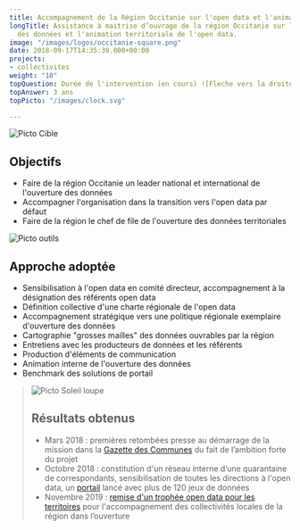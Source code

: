 ```yaml
---
title: Accompagnement de la Région Occitanie sur l'open data et l'animation territoriale
longTitle: Assistance à maitrise d’ouvrage de la région Occitanie sur l’ouverture
  des données et l'animation territoriale de l'open data.
image: "/images/logos/occitanie-square.png"
date: 2018-09-17T14:35:39.000+00:00
projects:
- collectivites
weight: "10"
topQuestion: Durée de l'intervention (en cours) ![Fleche vers la droite](/images/white-dotted-arrow.svg)
topAnswer: 3 ans
topPicto: "/images/clock.svg"

---
```

![Picto Cible](/images/target.svg)

## Objectifs


* Faire de la région Occitanie un leader national et international de l'ouverture des données
* Accompagner l'organisation dans la transition vers l'open data par défaut
* Faire de la région le chef de file de l'ouverture des données territoriales

![Picto outils](/images/tools.svg)

## Approche adoptée

* Sensibilisation à l'open data en comité directeur, accompagnement à la désignation des référents open data
* Définition collective d'une charte régionale de l'open data
* Accompagnement stratégique vers une politique régionale exemplaire d'ouverture des données
* Cartographie "grosses mailles" des données ouvrables par la région
* Entretiens avec les producteurs de données et les référents
* Production d'éléments de communication
* Animation interne de l'ouverture des données
* Benchmark des solutions de portail

> ![Picto Soleil loupe](/images/search-sun.svg)
>
> ## Résultats obtenus
>
> * Mars 2018 : premières retombées presse au démarrage de la mission dans la [Gazette des Communes](https://www.lagazettedescommunes.com/555166/loccitanie-batit-sa-strategie-de-la-donnee-en-general-et-de-lopendata-en-particulier/) du fait de l’ambition forte du projet
> * Octobre 2018 : constitution d'un réseau interne d’une quarantaine de correspondants, sensibilisation de toutes les directions à l'open data, un [portail](https://data.laregion.fr) lancé avec plus de 120 jeux de données
> * Novembre 2019 : [remise d'un trophée open data pour les territoires](https://www.lagazettedescommunes.com/649397/trophees-de-lopendata-pour-les-territoires-2019-les-huit-laureats/) pour l'accompagnement des collectivités locales de la région dans l’ouverture